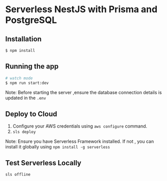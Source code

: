 # Serverless NestJS with Prisma and PostgreSQL

## Installation

```bash
$ npm install
```

## Running the app

```bash
# watch mode
$ npm run start:dev
```

Note: Before starting the server ,ensure the database connection details is updated in the `.env`

## Deploy to Cloud

1. Configure your AWS credentials using `aws configure` command.
2. `sls deploy`

Note: Ensure you have Serverless Framework installed. If not , you can install it globally using `npm install -g serverless`

## Test Serverless Locally

`sls offline`
